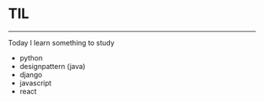 # TIL

---

Today I learn something to study

- python
- designpattern (java)
- django
- javascript
- react
